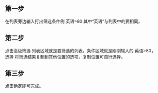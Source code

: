 ﻿## 第一步
在列表旁边输入打出筛选条件例 英语>80  其中“英语”与列表中的要相同。
## 第二步
点击高级筛选   列表区域就是要筛选的列表，条件区域就是刚刚输入的  英语>80，选择 将筛选结果复制到其他位置的选项，复制位置可自行选择。
## 第三步
点击确定即可完成。
